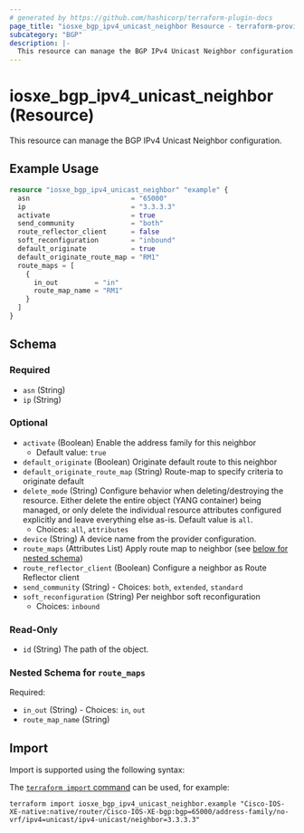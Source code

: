 ```yaml
---
# generated by https://github.com/hashicorp/terraform-plugin-docs
page_title: "iosxe_bgp_ipv4_unicast_neighbor Resource - terraform-provider-iosxe"
subcategory: "BGP"
description: |-
  This resource can manage the BGP IPv4 Unicast Neighbor configuration.
---
```


# iosxe_bgp_ipv4_unicast_neighbor (Resource)

This resource can manage the BGP IPv4 Unicast Neighbor configuration.

## Example Usage

```terraform
resource "iosxe_bgp_ipv4_unicast_neighbor" "example" {
  asn                         = "65000"
  ip                          = "3.3.3.3"
  activate                    = true
  send_community              = "both"
  route_reflector_client      = false
  soft_reconfiguration        = "inbound"
  default_originate           = true
  default_originate_route_map = "RM1"
  route_maps = [
    {
      in_out         = "in"
      route_map_name = "RM1"
    }
  ]
}
```

<!-- schema generated by tfplugindocs -->
## Schema

### Required

- `asn` (String)
- `ip` (String)

### Optional

- `activate` (Boolean) Enable the address family for this neighbor
  - Default value: `true`
- `default_originate` (Boolean) Originate default route to this neighbor
- `default_originate_route_map` (String) Route-map to specify criteria to originate default
- `delete_mode` (String) Configure behavior when deleting/destroying the resource. Either delete the entire object (YANG container) being managed, or only delete the individual resource attributes configured explicitly and leave everything else as-is. Default value is `all`.
  - Choices: `all`, `attributes`
- `device` (String) A device name from the provider configuration.
- `route_maps` (Attributes List) Apply route map to neighbor (see [below for nested schema](#nestedatt--route_maps))
- `route_reflector_client` (Boolean) Configure a neighbor as Route Reflector client
- `send_community` (String) - Choices: `both`, `extended`, `standard`
- `soft_reconfiguration` (String) Per neighbor soft reconfiguration
  - Choices: `inbound`

### Read-Only

- `id` (String) The path of the object.

<a id="nestedatt--route_maps"></a>
### Nested Schema for `route_maps`

Required:

- `in_out` (String) - Choices: `in`, `out`
- `route_map_name` (String)

## Import

Import is supported using the following syntax:

The [`terraform import` command](https://developer.hashicorp.com/terraform/cli/commands/import) can be used, for example:

```shell
terraform import iosxe_bgp_ipv4_unicast_neighbor.example "Cisco-IOS-XE-native:native/router/Cisco-IOS-XE-bgp:bgp=65000/address-family/no-vrf/ipv4=unicast/ipv4-unicast/neighbor=3.3.3.3"
```
